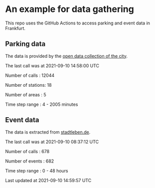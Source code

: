# An example for data gathering

This repo uses the GitHub Actions to access parking and event data in Frankfurt.

## Parking data
The data is provided by the [open data collection of the city](https://www.offenedaten.frankfurt.de/).

The last call was at 2021-09-10 14:58:00 UTC

Number of calls   : 12044

Number of stations:    18

Number of areas   :     5

Time step range   :     4 -  2005 minutes


## Event data
The data is extracted from [stadtleben.de](https://stadtleben.de/frankfurt/).

The last call was at 2021-09-10 08:37:12 UTC

Number of calls   : 678

Number of events  : 682

Time step range   :   0 -  48 hours


Last updated at 2021-09-10 14:59:57 UTC
